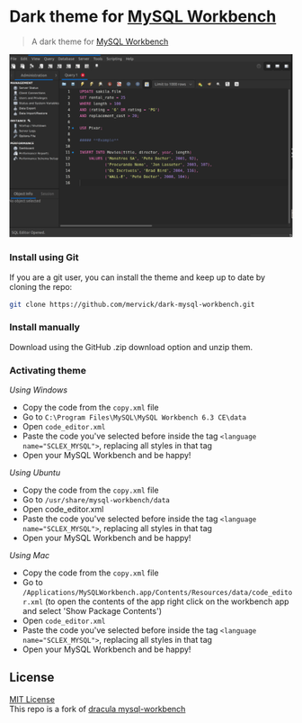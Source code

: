 # Dark theme for [MySQL Workbench](https://www.mysql.com/products/workbench/)

> A dark theme for [MySQL Workbench](https://www.mysql.com/products/workbench/)

![Screenshot](./screenshot.png)


### Install using Git
If you are a git user, you can install the theme and keep up to date by cloning the repo:

```sh
git clone https://github.com/mervick/dark-mysql-workbench.git
```

### Install manually
Download using the GitHub .zip download option and unzip them.

### Activating theme
*Using Windows*

- Copy the code from the `copy.xml` file
- Go to `C:\Program Files\MySQL\MySQL Workbench 6.3 CE\data`
- Open `code_editor.xml`
- Paste the code you've selected before inside the tag `<language name="SCLEX_MYSQL">`, replacing all styles in that tag
- Open your MySQL Workbench and be happy!

*Using Ubuntu*

- Copy the code from the `copy.xml` file
- Go to `/usr/share/mysql-workbench/data`
- Open code_editor.xml
- Paste the code you've selected before inside the tag `<language name="SCLEX_MYSQL">`, replacing all styles in that tag
- Open your MySQL Workbench and be happy!

*Using Mac*

- Copy the code from the `copy.xml` file
- Go to `/Applications/MySQLWorkbench.app/Contents/Resources/data/code_editor.xml` (to open the contents of the app right click on the workbench app and select 'Show Package Contents')
- Open `code_editor.xml`
- Paste the code you've selected before inside the tag `<language name="SCLEX_MYSQL">`, replacing all styles in that tag
- Open your MySQL Workbench and be happy!

## License

[MIT License](./LICENSE)  
This repo is a fork of [dracula mysql-workbench](https://github.com/dracula/mysql-workbench)  

